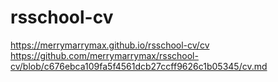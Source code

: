 # rsschool-cv
https://merrymarrymax.github.io/rsschool-cv/cv
https://github.com/merrymarrymax/rsschool-cv/blob/c676ebca109fa5f4561dcb27ccff9626c1b05345/cv.md
